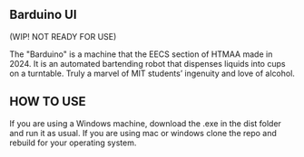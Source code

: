 ## Barduino UI
 (WIP! NOT READY FOR USE)

The "Barduino" is a machine that the EECS section of HTMAA made in 2024. It is an automated bartending robot that dispenses liquids into cups on a turntable. Truly a marvel of MIT students’ ingenuity and love of alcohol.

## HOW TO USE
If you are using a Windows machine, download the .exe in the dist folder and run it as usual. If you are using mac or windows clone the repo and rebuild for your operating system.